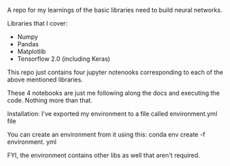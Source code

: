 A repo for my learnings of the basic libraries need to build neural networks.

Libraries that I cover:
 - Numpy
 - Pandas
 - Matplotlib
 - Tensorflow 2.0 (including Keras)

This repo just contains four jupyter notenooks corresponding to each of the above mentioned libraries.

These 4 notebooks are just me following along the docs and executing the code. Nothing more than that.

Installation:
I've exported my environment to a file called environment.yml file

You can create an environment from it using this:
	conda env create -f environment. yml

FYI, the environment contains other libs as well that aren't required.
